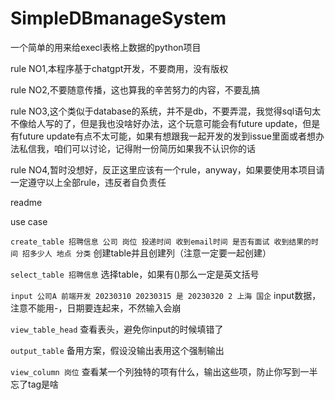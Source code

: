 # SimpleDBmanageSystem
一个简单的用来给execl表格上数据的python项目

rule NO1,本程序基于chatgpt开发，不要商用，没有版权

rule NO2,不要随意传播，这也算我的辛苦努力的内容，不要乱搞

rule NO3,这个类似于database的系统，并不是db，不要弄混，我觉得sql语句太不像给人写的了，但是我也没啥好办法，这个玩意可能会有future update，但是有future update有点不太可能，如果有想跟我一起开发的发到issue里面或者想办法私信我，咱们可以讨论，记得附一份简历如果我不认识你的话

rule NO4,暂时没想好，反正这里应该有一个rule，anyway，如果要使用本项目请一定遵守以上全部rule，违反者自负责任


readme

use case

``create_table 招聘信息 公司 岗位 投递时间 收到email时间 是否有面试 收到结果的时间 招多少人 地点 分类``
创建table并且创建列（注意一定要一起创建）

``select_table 招聘信息``
选择table，如果有()那么一定是英文括号

``input 公司A 前端开发 20230310 20230315 是 20230320 2 上海 国企``
input数据，注意不能用-，日期要连起来，不然输入会崩

``view_table_head``
查看表头，避免你input的时候填错了

``output_table``
备用方案，假设没输出表用这个强制输出

``view_column 岗位``
查看某一个列独特的项有什么，输出这些项，防止你写到一半忘了tag是啥
